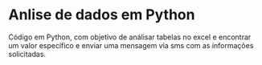 # Anlise de dados em Python
Código em Python, com objetivo de análisar tabelas no excel e encontrar um valor específico e enviar uma mensagem via sms com as informações solicitadas.
